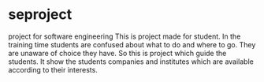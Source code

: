 seproject
=========

project for software engineering
This is project made for student. In the training time students are confused about what to do and where to go. They are unaware of choice they have. So this is project which guide the students.
It show the students companies and institutes which are available according to their interests. 

